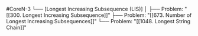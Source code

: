 #CoreN-3
└── [Longest Increasing Subsequence (LIS)]
    │
    ├── Problem: "[[300. Longest Increasing Subsequence]]"
    ├── Problem: "[[673. Number of Longest Increasing Subsequences]]"
    └── Problem: "[[1048. Longest String Chain]]"